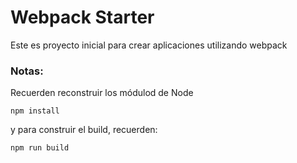# Webpack Starter

Este es proyecto inicial para crear 
aplicaciones utilizando webpack

### Notas:

Recuerden reconstruir los módulod de Node
```
npm install
``` 
y para construir el build, recuerden:

```
npm run build
```

